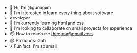 - 👋 Hi, I’m @gunagom
- 👀 I’m interested in learn every thing about software
- developer
- 🌱 I’m currently learning html and css
- 💞️ I’m looking to collaborate on small proyects for experience
- 📫 How to reach me theguna@gmail.com
- 😄 Pronouns: Gabi
- ⚡ Fun fact: I'm so small

<!---
gunagom/gunagom is a ✨ special ✨ repository because its `README.md` (this file) appears on your GitHub profile.
You can click the Preview link to take a look at your changes.
--->

